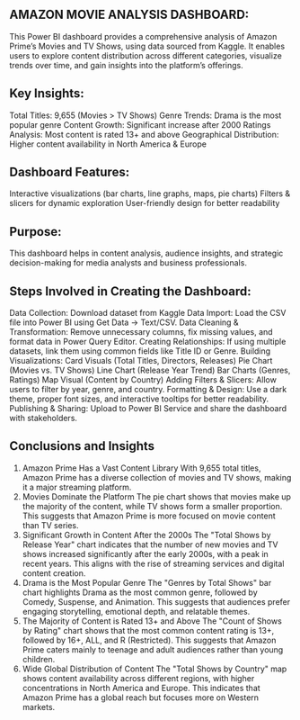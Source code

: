 ## AMAZON MOVIE ANALYSIS DASHBOARD:

This Power BI dashboard provides a comprehensive analysis of Amazon Prime’s Movies and TV Shows, using data sourced from Kaggle. It enables users to explore content distribution across different categories, visualize trends over time, and gain insights into the platform’s offerings.
## Key Insights:
Total Titles: 9,655 (Movies > TV Shows)
Genre Trends: Drama is the most popular genre
Content Growth: Significant increase after 2000
Ratings Analysis: Most content is rated 13+ and above
Geographical Distribution: Higher content availability in North America & Europe
## Dashboard Features:
Interactive visualizations (bar charts, line graphs, maps, pie charts)
Filters & slicers for dynamic exploration
User-friendly design for better readability
## Purpose:
This dashboard helps in content analysis, audience insights, and strategic decision-making for media analysts and business professionals.
## Steps Involved in Creating the Dashboard:
Data Collection: Download dataset from Kaggle 
Data Import: Load the CSV file into Power BI using Get Data → Text/CSV.
Data Cleaning & Transformation: Remove unnecessary columns, fix missing values, and format data in Power Query Editor.
Creating Relationships: If using multiple datasets, link them using common fields like Title ID or Genre.
Building Visualizations:
Card Visuals (Total Titles, Directors, Releases)
Pie Chart (Movies vs. TV Shows)
Line Chart (Release Year Trend)
Bar Charts (Genres, Ratings)
Map Visual (Content by Country)
Adding Filters & Slicers: Allow users to filter by year, genre, and country.
Formatting & Design: Use a dark theme, proper font sizes, and interactive tooltips for better readability.
Publishing & Sharing: Upload to Power BI Service and share the dashboard with stakeholders.
## Conclusions and Insights
1. Amazon Prime Has a Vast Content Library
With 9,655 total titles, Amazon Prime has a diverse collection of movies and TV shows, making it a major streaming platform.
2. Movies Dominate the Platform
The pie chart shows that movies make up the majority of the content, while TV shows form a smaller proportion.
This suggests that Amazon Prime is more focused on movie content than TV series.
3. Significant Growth in Content After the 2000s
The "Total Shows by Release Year" chart indicates that the number of new movies and TV shows increased significantly after the early 2000s, with a peak in recent years.
This aligns with the rise of streaming services and digital content creation.
4. Drama is the Most Popular Genre
The "Genres by Total Shows" bar chart highlights Drama as the most common genre, followed by Comedy, Suspense, and Animation.
This suggests that audiences prefer engaging storytelling, emotional depth, and relatable themes.
5. The Majority of Content is Rated 13+ and Above
The "Count of Shows by Rating" chart shows that the most common content rating is 13+, followed by 16+, ALL, and R (Restricted).
This suggests that Amazon Prime caters mainly to teenage and adult audiences rather than young children.
6. Wide Global Distribution of Content
The "Total Shows by Country" map shows content availability across different regions, with higher concentrations in North America and Europe.
This indicates that Amazon Prime has a global reach but focuses more on Western markets.





